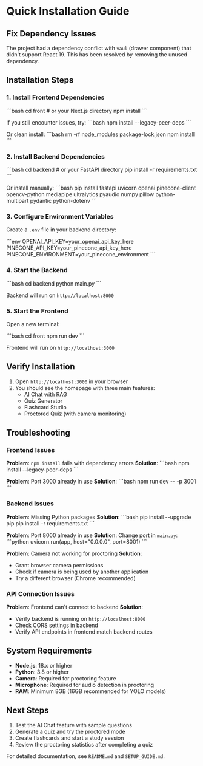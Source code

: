 # Quick Installation Guide

## Fix Dependency Issues

The project had a dependency conflict with `vaul` (drawer component) that didn't support React 19. This has been resolved by removing the unused dependency.

## Installation Steps

### 1. Install Frontend Dependencies

\`\`\`bash
cd front  # or your Next.js directory
npm install
\`\`\`

If you still encounter issues, try:
\`\`\`bash
npm install --legacy-peer-deps
\`\`\`

Or clean install:
\`\`\`bash
rm -rf node_modules package-lock.json
npm install
\`\`\`

### 2. Install Backend Dependencies

\`\`\`bash
cd backend  # or your FastAPI directory
pip install -r requirements.txt
\`\`\`

Or install manually:
\`\`\`bash
pip install fastapi uvicorn openai pinecone-client opencv-python mediapipe ultralytics pyaudio numpy pillow python-multipart pydantic python-dotenv
\`\`\`

### 3. Configure Environment Variables

Create a `.env` file in your backend directory:

\`\`\`env
OPENAI_API_KEY=your_openai_api_key_here
PINECONE_API_KEY=your_pinecone_api_key_here
PINECONE_ENVIRONMENT=your_pinecone_environment
\`\`\`

### 4. Start the Backend

\`\`\`bash
cd backend
python main.py
\`\`\`

Backend will run on `http://localhost:8000`

### 5. Start the Frontend

Open a new terminal:

\`\`\`bash
cd front
npm run dev
\`\`\`

Frontend will run on `http://localhost:3000`

## Verify Installation

1. Open `http://localhost:3000` in your browser
2. You should see the homepage with three main features:
   - AI Chat with RAG
   - Quiz Generator
   - Flashcard Studio
   - Proctored Quiz (with camera monitoring)

## Troubleshooting

### Frontend Issues

**Problem**: `npm install` fails with dependency errors
**Solution**: 
\`\`\`bash
npm install --legacy-peer-deps
\`\`\`

**Problem**: Port 3000 already in use
**Solution**:
\`\`\`bash
npm run dev -- -p 3001
\`\`\`

### Backend Issues

**Problem**: Missing Python packages
**Solution**:
\`\`\`bash
pip install --upgrade pip
pip install -r requirements.txt
\`\`\`

**Problem**: Port 8000 already in use
**Solution**: Change port in `main.py`:
\`\`\`python
uvicorn.run(app, host="0.0.0.0", port=8001)
\`\`\`

**Problem**: Camera not working for proctoring
**Solution**: 
- Grant browser camera permissions
- Check if camera is being used by another application
- Try a different browser (Chrome recommended)

### API Connection Issues

**Problem**: Frontend can't connect to backend
**Solution**:
- Verify backend is running on `http://localhost:8000`
- Check CORS settings in backend
- Verify API endpoints in frontend match backend routes

## System Requirements

- **Node.js**: 18.x or higher
- **Python**: 3.8 or higher
- **Camera**: Required for proctoring feature
- **Microphone**: Required for audio detection in proctoring
- **RAM**: Minimum 8GB (16GB recommended for YOLO models)

## Next Steps

1. Test the AI Chat feature with sample questions
2. Generate a quiz and try the proctored mode
3. Create flashcards and start a study session
4. Review the proctoring statistics after completing a quiz

For detailed documentation, see `README.md` and `SETUP_GUIDE.md`.
